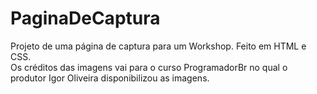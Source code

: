 # PaginaDeCaptura
Projeto de uma página de captura para um Workshop. Feito em HTML e CSS. 
<br>
Os créditos das imagens vai para o curso ProgramadorBr no qual o produtor Igor Oliveira disponibilizou as imagens.

